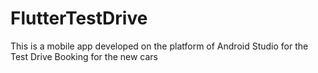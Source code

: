 # FlutterTestDrive
This is a mobile app developed on the platform of Android Studio for the Test Drive Booking for the new cars
